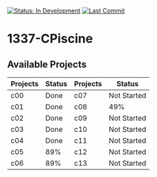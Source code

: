 [![Status: In Development](https://img.shields.io/badge/Status-In%20Development-blue)]()
[![Last Commit](https://img.shields.io/github/last-commit/droubarka/1337-CPiscine)]()

# 1337-CPiscine

## Available Projects

| Projects | Status | Projects | Status |
| --- | --- | --- | --- |
| c00 | Done | c07 | Not Started |
| c01 | Done | c08 | 49% |
| c02 | Done | c09 | Not Started |
| c03 | Done | c10 | Not Started |
| c04 | Done | c11 | Not Started |
| c05 | 89% | c12 | Not Started |
| c06 | 89% | c13 | Not Started |
